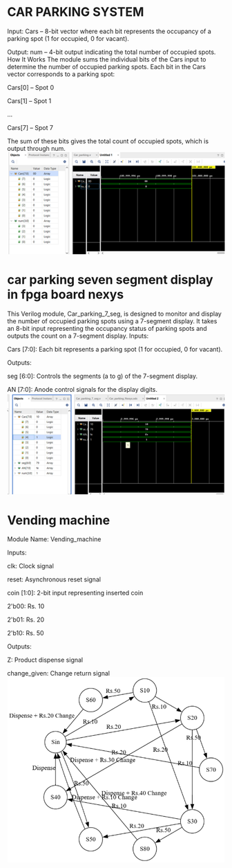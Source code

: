 # CAR PARKING SYSTEM
Input: Cars – 8-bit vector where each bit represents the occupancy of a parking spot (1 for occupied, 0 for vacant).​

Output: num – 4-bit output indicating the total number of occupied spots.
How It Works
The module sums the individual bits of the Cars input to determine the number of occupied parking spots. Each bit in the Cars vector corresponds to a parking spot:​

Cars[0] – Spot 0​

Cars[1] – Spot 1​

...​

Cars[7] – Spot 7​

The sum of these bits gives the total count of occupied spots, which is output through num.
![OUTPUT IN XILINX VIVADO](https://github.com/HAFSAYUSUF/verilog_projects/blob/main/Screenshot%202025-04-11%20072841.png?raw=true)
# car parking seven segment display in fpga board nexys
This Verilog module, Car_parking_7_seg, is designed to monitor and display the number of occupied parking spots using a 7-segment display. It takes an 8-bit input representing the occupancy status of parking spots and outputs the count on a 7-segment display.
Inputs:

Cars [7:0]: Each bit represents a parking spot (1 for occupied, 0 for vacant).​

Outputs:

seg [6:0]: Controls the segments (a to g) of the 7-segment display.​

AN [7:0]: Anode control signals for the display digits.
![OUTPUT](https://github.com/HAFSAYUSUF/verilog_projects/blob/main/Screenshot%202025-04-11%20075127.png?raw=true)
# Vending machine
Module Name: Vending_machine​

Inputs:

clk: Clock signal​

reset: Asynchronous reset signal​

coin [1:0]: 2-bit input representing inserted coin​

2'b00: Rs. 10

2'b01: Rs. 20

2'b10: Rs. 50

Outputs:

Z: Product dispense signal​

change_given: Change return signal​
![FSM_CHAART](https://github.com/HAFSAYUSUF/verilog_projects/blob/main/graphviz%20(1).png?raw=true)

